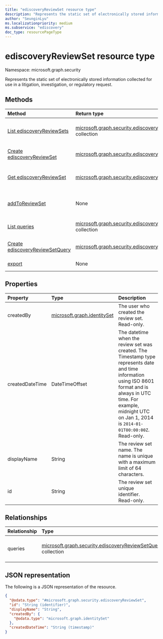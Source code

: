 ```yaml
---
title: "ediscoveryReviewSet resource type"
description: "Represents the static set of electronically stored information collected for use in a litigation, investigation, or regulatory request."
author: "SeunginLyu"
ms.localizationpriority: medium
ms.subservice: "ediscovery"
doc_type: resourcePageType
---
```


# ediscoveryReviewSet resource type

Namespace: microsoft.graph.security



Represents the static set of electronically stored information collected for use in a litigation, investigation, or regulatory request.

## Methods
|Method|Return type|Description|
|:---|:---|:---|
|[List ediscoveryReviewSets](../api/security-ediscoverycase-list-reviewsets.md)|[microsoft.graph.security.ediscoveryReviewSet](../resources/security-ediscoveryreviewset.md) collection|Get a list of the [ediscoveryReviewSet](../resources/security-ediscoveryreviewset.md) objects and their properties.|
|[Create ediscoveryReviewSet](../api/security-ediscoverycase-post-reviewsets.md)|[microsoft.graph.security.ediscoveryReviewSet](../resources/security-ediscoveryreviewset.md)|Create a new [ediscoveryReviewSet](../resources/security-ediscoveryreviewset.md) object.|
|[Get ediscoveryReviewSet](../api/security-ediscoveryreviewset-get.md)|[microsoft.graph.security.ediscoveryReviewSet](../resources/security-ediscoveryreviewset.md)|Read the properties and relationships of an [ediscoveryReviewSet](../resources/security-ediscoveryreviewset.md) object.|
|[addToReviewSet](../api/security-ediscoveryreviewset-addtoreviewset.md)|None|Start the process of adding a collection from Microsoft 365 services to a [review set](../resources/security-ediscoveryreviewset.md).|
|[List queries](../api/security-ediscoveryreviewset-list-queries.md)|[microsoft.graph.security.ediscoveryReviewSetQuery](../resources/security-ediscoveryreviewsetquery.md) collection|Get the list of [queries](../resources/security-ediscoveryreviewsetquery.md) associated with an eDiscovery review set.|
|[Create ediscoveryReviewSetQuery](../api/security-ediscoveryreviewset-post-queries.md)|[microsoft.graph.security.ediscoveryReviewSetQuery](../resources/security-ediscoveryreviewsetquery.md)|Create a new ediscoveryReviewSetQuery object.|
|[export](../api/security-ediscoveryreviewset-export.md)|None|Initiate an export of data from a [review set](../resources/security-ediscoveryreviewset.md).|

## Properties
|Property|Type|Description|
|:---|:---|:---|
|createdBy|[microsoft.graph.identitySet](../resources/identityset.md)|The user who created the review set. Read-only. |
|createdDateTime|DateTimeOffset|The datetime when the review set was created. The Timestamp type represents date and time information using ISO 8601 format and is always in UTC time. For example, midnight UTC on Jan 1, 2014 is `2014-01-01T00:00:00Z`. Read-only.|
|displayName|String|The review set name. The name is unique with a maximum limit of 64 characters.|
|id|String|The review set unique identifier. Read-only.|

## Relationships
|Relationship|Type|Description|
|:---|:---|:---|
|queries|[microsoft.graph.security.ediscoveryReviewSetQuery](../resources/security-ediscoveryreviewsetquery.md) collection|Represents queries within the review set.|

## JSON representation
The following is a JSON representation of the resource.
<!-- {
  "blockType": "resource",
  "keyProperty": "id",
  "@odata.type": "microsoft.graph.security.ediscoveryReviewSet",
  "openType": false
}
-->
``` json
{
  "@odata.type": "#microsoft.graph.security.ediscoveryReviewSet",
  "id": "String (identifier)",
  "displayName": "String",
  "createdBy": {
    "@odata.type": "microsoft.graph.identitySet"
  },
  "createdDateTime": "String (timestamp)"
}
```

